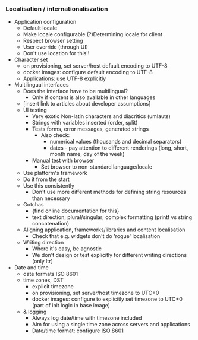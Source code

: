 ### Localisation / internationaliszation


-   Application configuration
    -   Default locale
    -   Make locale configurable (?)Determining locale for client
    -   Respect browser setting
    -   User override (through UI)
    -   Don't use location for this!!
-   Character set
    -   on provisioning, set server/host default encoding to UTF-8
    -   docker images: configure default encoding to UTF-8
    -   Applications: use UTF-8 explicitly
-   Multilingual interfaces
    -   Does the interface have to be multilingual?
        -   Only if content is also available in other languages
    -   \[insert link to articles about developer assumptions\]
    -   UI testing
        -   Very exotic Non-latin characters and diacritics (umlauts)
        -   Strings with variables inserted (order, split)
        -   Tests forms, error messages, generated strings
            -   Also check:
                -   numerical values (thousands and decimal separators)
                -   dates - pay attention to different renderings (long, short, month name, day of the week)
        -   Manual test with browser
            -   Set browser to non-standard language/locale
    -   Use platform's framework
    -   Do it from the start
    -   Use this consistently
        -   Don't use more different methods for defining string resources than necessary
    -   Gotchas
        -   {find online documentation for this}
        -   text direction; plural/singular; complex formatting (printf vs string concatenation)
    -   Aligning application, frameworks/libraries and content localisation
        -   Check that e.g. widgets don't do 'rogue' localisation
    -   Writing direction
        -   Where it's easy, be agnostic
        -   We don't design or test explicitly for different writing directions (only ltr)
-   Date and time
    -   date formats ISO 8601
    -   time zones, DST
        -   explicit timezone
        -   on provisioning, set server/host timezone to UTC+0
        -   docker images: configure to explicitly set timezone to UTC+0 (part of init logic in base image)
    -   & logging
        -   Always log date/time with timezone included
        -   Aim for using a single time zone across servers and applications
        -   Date/time format: configure [ISO 8601](https://en.wikipedia.org/wiki/ISO_8601)

